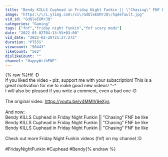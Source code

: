 ```yaml
---
title: "Bendy KILLS Cuphead in Friday Night Funkin || \"Chasing\" FNF be like"
image: "https:\/\/i.ytimg.com\/vi\/GdQleEGMrJQ\/hqdefault.jpg"
vid_id: "GdQleEGMrJQ"
categories: "Gaming"
tags: ["fnf","friday night funkin","fnf scary mods"]
date: "2022-03-02T04:13:55+03:00"
vid_date: "2022-02-28T21:27:27Z"
duration: "PT55S"
viewcount: "50443"
likeCount: "562"
dislikeCount: ""
channel: "HappyWithFNF"
---
```

{% raw %}Hi! :D<br />If you liked the video - plz, support me with your subscription! This is a great motivation for me to make good new videos! ^-^<br />I will also be pleased if you write a comment, even a bad one :D<br /><br />The original video: <a rel="nofollow" target="blank" href="https://youtu.be/v4MMIV9eXys">https://youtu.be/v4MMIV9eXys</a><br /><br />And now: <br />Bendy KILLS Cuphead in Friday Night Funkin || &quot;Chasing&quot; FNF be like<br />Bendy KILLS Cuphead in Friday Night Funkin || &quot;Chasing&quot; FNF be like<br />Bendy KILLS Cuphead in Friday Night Funkin || &quot;Chasing&quot; FNF be like <br /><br />Check out more Friday Night Funkin videos (fnf) on my channel :D<br /><br />#FridayNightFunkin #Cuphead #Bendy{% endraw %}
